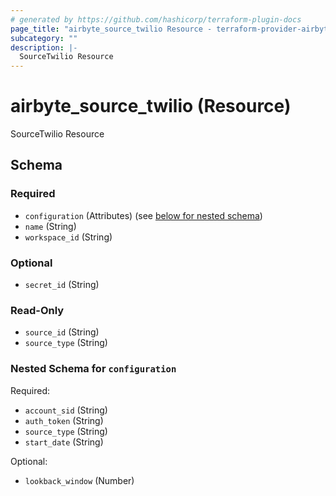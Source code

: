 ```yaml
---
# generated by https://github.com/hashicorp/terraform-plugin-docs
page_title: "airbyte_source_twilio Resource - terraform-provider-airbyte-new"
subcategory: ""
description: |-
  SourceTwilio Resource
---
```


# airbyte_source_twilio (Resource)

SourceTwilio Resource



<!-- schema generated by tfplugindocs -->
## Schema

### Required

- `configuration` (Attributes) (see [below for nested schema](#nestedatt--configuration))
- `name` (String)
- `workspace_id` (String)

### Optional

- `secret_id` (String)

### Read-Only

- `source_id` (String)
- `source_type` (String)

<a id="nestedatt--configuration"></a>
### Nested Schema for `configuration`

Required:

- `account_sid` (String)
- `auth_token` (String)
- `source_type` (String)
- `start_date` (String)

Optional:

- `lookback_window` (Number)


